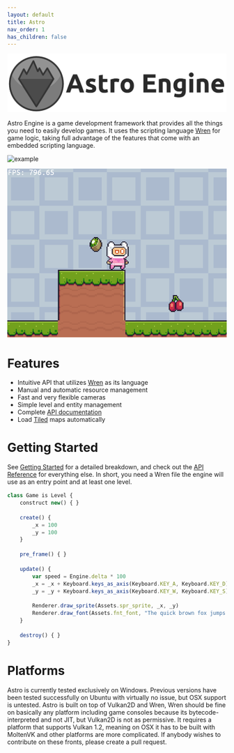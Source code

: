 ```yaml
---
layout: default
title: Astro
nav_order: 1
has_children: false
---
```


![Astro Engine](banner.png)

Astro Engine is a game development framework that provides all the things you need to
easily develop games. It uses the scripting language [Wren](https://github.com/wren-lang/wren)
for game logic, taking full advantage of the features that come with an embedded
scripting language.

![example](https://user-images.githubusercontent.com/17896827/237554076-686ab0a6-b37d-4407-8e26-1b98d0bd00ab.gif)

![example](https://github.com/PaoloMazzon/Astro/raw/master/examples/fixed-timestep/assets/example.gif)

Features
========

 + Intuitive API that utilizes [Wren](https://github.com/wren-lang/wren) as its language
 + Manual and automatic resource management
 + Fast and very flexible cameras
 + Simple level and entity management
 + Complete [API documentation](https://astroengine.ca/classes/)
 + Load [Tiled](https://www.mapeditor.org/) maps automatically

Getting Started
===============
See [Getting Started](https://astroengine.ca/GettingStarted.html) for a detailed breakdown, and check out the
[API Reference](https://astroengine.ca/classes/) for everything else. In short, you need a Wren file the engine
will use as an entry point and at least one level.

```javascript    
class Game is Level {
    construct new() { }
    
    create() {
        _x = 100
        _y = 100
    }
    
    pre_frame() { }

    update() {
        var speed = Engine.delta * 100
        _x = _x + Keyboard.keys_as_axis(Keyboard.KEY_A, Keyboard.KEY_D) * speed
        _y = _y + Keyboard.keys_as_axis(Keyboard.KEY_W, Keyboard.KEY_S) * speed

        Renderer.draw_sprite(Assets.spr_sprite, _x, _y)
        Renderer.draw_font(Assets.fnt_font, "The quick brown fox jumps over the lazy dog.", 0, 0)
    }

    destroy() { }
}
```

Platforms
=========
Astro is currently tested exclusively on Windows. Previous versions have been
tested successfully on Ubuntu with virtually no issue, but OSX support is untested.
Astro is built on top of Vulkan2D and Wren, Wren should be fine on basically
any platform including game consoles because its bytecode-interpreted and not
JIT, but Vulkan2D is not as permissive. It requires a platform that supports
Vulkan 1.2, meaning on OSX it has to be built with MoltenVK and other platforms
are more complicated. If anybody wishes to contribute on these fronts, please
create a pull request.